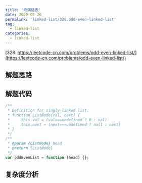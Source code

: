 ```yaml
---
title: '奇偶链表'
date: 2020-03-26
permalink: 'linked-list/328.odd-even-linked-list'
tag:
  - linked-list
categories:
  - linked-list
---
```


[328. https://leetcode-cn.com/problems/odd-even-linked-list/](https://leetcode-cn.com/problems/odd-even-linked-list/)

## 解题思路

## 解题代码

```js
/**
 * Definition for singly-linked list.
 * function ListNode(val, next) {
 *     this.val = (val===undefined ? 0 : val)
 *     this.next = (next===undefined ? null : next)
 * }
 */
/**
 * @param {ListNode} head
 * @return {ListNode}
 */
var oddEvenList = function (head) {};
```

## 复杂度分析
